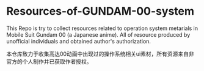 # Resources-of-GUNDAM-00-system
This Repo is try to collect resources related to operation system metarials in Mobile Suit Gundam 00 (a Japanese anime). All of resource produced by unofficial individuals and obtained author's authorization. 

本仓库致力于收集高达00动画中出现过的操作系统相关ui素材，所有资源来自非官方的个人制作并已获取作者授权。
